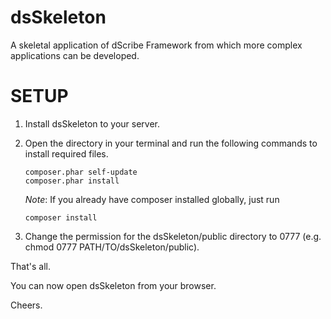 dsSkeleton
===============

A skeletal application of dScribe Framework from which more complex applications can be developed.


SETUP
======

1. Install dsSkeleton to your server.
2. Open the directory in your terminal and run the following commands to install required files.
    ````
    composer.phar self-update
    composer.phar install
    ````
    
    *Note*: If you already have composer installed globally, just run 
    ````
    composer install
    ````
3. Change the permission for the dsSkeleton/public directory to 0777 (e.g. chmod 0777 PATH/TO/dsSkeleton/public).

That's all.

You can now open dsSkeleton from your browser.

Cheers.
